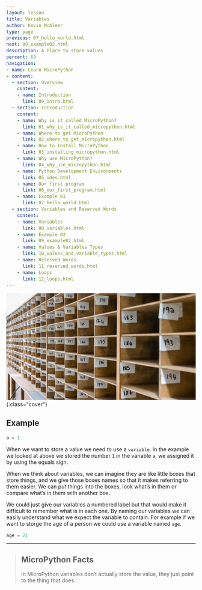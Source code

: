 ```yaml
---
layout: lesson
title: Variables
author: Kevin McAleer
type: page
previous: 07_hello_world.html
next: 09_example02.html
description: A Place to store values
percent: 63
navigation:
- name: Learn MicroPython
- content:
  - section: Overview
    content:
    - name: Introduction
      link: 00_intro.html
  - section: Introduction
    content:
    - name: Why is it called MicroPython?
      link: 01_why_is_it_called_micropython.html
    - name: Where to get MicroPython
      link: 02_where_to_get_micropython.html
    - name: How to Install MicroPython
      link: 03_installing_micropython.html
    - name: Why use MicroPython?
      link: 04_why_use_micropython.html
    - name: Python Development Environments
      link: 05_ides.html
    - name: Our first program
      link: 06_our_first_program.html
    - name: Example 01
      link: 07_hello_world.html
  - section: Variables and Reserved Words
    content:
    - name: Variables
      link: 08_variables.html
    - name: Example 02
      link: 09_example02.html
    - name: Values & Variables Types
      link: 10_values_and_variable_types.html
    - name: Reserved Words
      link: 11_reserved_words.html
    - name: Loops
      link: 12_loops.html
---
```



![Pigeon Holes Photo](assets/pigeon_holes.jpg){:class="cover"}

## Example

```python
a = 1
```

When we want to store a value we need to use a `variable`. In the example we looked at above we stored the number `1` in the variable `a`, we assigned it by using the equals sign.

When we think about variables, we can imagine they are like little boxes that store things, and we give those boxes names so that it makes referring to them easier. We can put things into the boxes, look what’s in them or compare what’s in them with another box.

We could just give our variables a numbered label but that would make it difficult to remember what is in each one. By naming our variables we can easily understand what we expect the variable to contain. For example if we want to storge the age of a person we could use a variable named `age`.

```python
age = 21
```

---

> ## MicroPython Facts
>
> In MicroPython variables don’t actually store the value, they just point to the thing that does.
